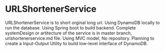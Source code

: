 # URLShortenerService
URLShortenerService is to short orginal long url. 
Using DynamoDB locally to run the database. 
Using Spring boot to build backend. 
Complete systemDesign or artitecture of the service is in master branch, urlshortenerservice.md file. 
Using MVC model, No repository. 
Planning to create a Input-Output Utility to build low-level interface of DynamoDB. 

